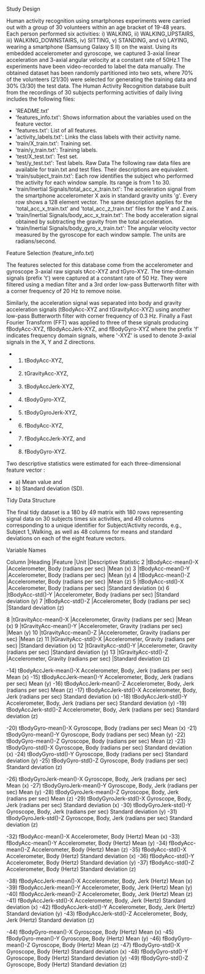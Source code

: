 Study Design

Human activity recognition using smartphones experiments were carried out with a group of 30 volunteers within an age bracket of 19-48 years. Each person performed six activities: i) WALKING, ii) WALKING_UPSTAIRS, iii) WALKING_DOWNSTAIRS, iv) SITTING, v) STANDING, and vi) LAYING, wearing a smartphone (Samsung Galaxy S II) on the waist. Using its embedded accelerometer and gyroscope, we captured 3-axial linear acceleration and 3-axial angular velocity at a constant rate of 50Hz.1
The experiments have been video-recorded to label the data manually. The obtained dataset has been randomly partitioned into two sets, where 70% of the volunteers (21/30) were selected for generating the training data and 30% (3/30) the test data. The Human Activity Recognition database built from the recordings of 30 subjects performing activities of daily living includes the following files:
- 'README.txt'
- 'features_info.txt': Shows information about the variables used on the feature vector.
- 'features.txt': List of all features.
- 'activity_labels.txt': Links the class labels with their activity name.
- 'train/X_train.txt': Training set.
- 'train/y_train.txt': Training labels.
- 'test/X_test.txt': Test set.
- 'test/y_test.txt': Test labels.
Raw Data
The following raw data files are available for train.txt and test files. Their descriptions are equivalent. 
- 'train/subject_train.txt': Each row identifies the subject who performed the activity for each window sample. Its range is from 1 to 30. 
- 'train/Inertial Signals/total_acc_x_train.txt': The acceleration signal from the smartphone accelerometer X axis in standard gravity units 'g'. Every row shows a 128 element vector. The same description applies for the 'total_acc_x_train.txt' and 'total_acc_z_train.txt' files for the Y and Z axis. 
- 'train/Inertial Signals/body_acc_x_train.txt': The body acceleration signal obtained by subtracting the gravity from the total acceleration. 
- 'train/Inertial Signals/body_gyro_x_train.txt': The angular velocity vector measured by the gyroscope for each window sample. The units are radians/second.
 
Feature Selection (feature_info.txt)

The features selected for this database come from the accelerometer and gyroscope 3-axial raw signals tAcc-XYZ and tGyro-XYZ. The time-domain signals (prefix 't') were captured at a constant rate of 50 Hz. They were filtered using a median filter and a 3rd order low-pass Butterworth filter with a corner frequency of 20 Hz to remove noise.  

Similarly, the acceleration signal was separated into body and gravity acceleration signals (tBodyAcc-XYZ and tGravityAcc-XYZ) using another low-pass Butterworth filter with corner frequency of 0.3 Hz. Finally a Fast Fourier Transform (FFT) was applied to three of these signals producing fBodyAcc-XYZ, fBodyAccJerk-XYZ, and fBodyGyro-XYZ  where the prefix  'f' indicates frequency domain signals, where '-XYZ' is used to denote 3-axial signals in the X, Y and Z directions.

- 1)	tBodyAcc-XYZ,
- 2)	tGravityAcc-XYZ,
- 3)	tBodyAccJerk-XYZ,
- 4)	tBodyGyro-XYZ,
- 5)	tBodyGyroJerk-XYZ,
- 6)	fBodyAcc-XYZ,
- 7)	fBodyAccJerk-XYZ, and
- 8)	fBodyGyro-XYZ.

Two descriptive statistics were estimated for each three-dimensional feature vector : 

- a)	Mean value and
- b)	Standard deviation (SD).

Tidy Data Structure

The final tidy dataset is a 180 by 49 matrix with 180 rows representing signal data on 30 subjects times six activities, and 49 columns corresponding to a unique identifier for Subject/Activity records, e.g., Subject 1_Walking, as well as 48 columns for means and standard deviations on each of the eight feature vectors.

Variable Names

Column	|Heading	|Feature	 	 	|Unit	|Descriptive Statistic
2	|tBodyAcc-mean()-X	|Accelerometer, Body	(radians per sec)	|Mean (x)
3	|tBodyAcc-mean()-Y	|Accelerometer, Body	(radians per sec)	|Mean (y)
4	|tBodyAcc-mean()-Z	|Accelerometer, Body	(radians per sec)	|Mean (z)
5	|tBodyAcc-std()-X	|Accelerometer, Body	(radians per sec)	|Standard deviation (x)
6	|tBodyAcc-std()-Y	|Accelerometer, Body	(radians per sec)	|Standard deviation (y)
7	|tBodyAcc-std()-Z	|Accelerometer, Body	(radians per sec)	|Standard deviation (z)
						
8	|tGravityAcc-mean()-X	|Accelerometer, Gravity	(radians per sec)	|Mean (x)
9	|tGravityAcc-mean()-Y	|Accelerometer, Gravity	(radians per sec)	|Mean (y)
10	|tGravityAcc-mean()-Z	|Accelerometer, Gravity	(radians per sec)	|Mean (z)
11	|tGravityAcc-std()-X	|Accelerometer, Gravity	(radians per sec)	|Standard deviation (x)
12	|tGravityAcc-std()-Y	|Accelerometer, Gravity	(radians per sec)	|Standard deviation (y)
13	|tGravityAcc-std()-Z	|Accelerometer, Gravity	(radians per sec)	|Standard deviation (z)
						
-14)	tBodyAccJerk-mean()-X	Accelerometer, Body, Jerk	(radians per sec)	Mean (x)
-15)	tBodyAccJerk-mean()-Y	Accelerometer, Body, Jerk	(radians per sec)	Mean (y)
-16)	tBodyAccJerk-mean()-Z	Accelerometer, Body, Jerk	(radians per sec)	Mean (z)
-17)	tBodyAccJerk-std()-X	Accelerometer, Body, Jerk	(radians per sec)	Standard deviation (x)
-18)	tBodyAccJerk-std()-Y	Accelerometer, Body, Jerk	(radians per sec)	Standard deviation (y)
-19)	tBodyAccJerk-std()-Z	Accelerometer, Body, Jerk	(radians per sec)	Standard deviation (z)
						
-20)	tBodyGyro-mean()-X	Gyroscope, Body		(radians per sec)	Mean (x)
-21)	tBodyGyro-mean()-Y	Gyroscope, Body		(radians per sec)	Mean (y)
-22)	tBodyGyro-mean()-Z	Gyroscope, Body		(radians per sec)	Mean (z)
-23)	tBodyGyro-std()-X	Gyroscope, Body		(radians per sec)	Standard deviation (x)
-24)	tBodyGyro-std()-Y	Gyroscope, Body		(radians per sec)	Standard deviation (y)
-25)	tBodyGyro-std()-Z	Gyroscope, Body		(radians per sec)	Standard deviation (z)
						
-26)	tBodyGyroJerk-mean()-X	Gyroscope, Body, Jerk	(radians per sec)	Mean (x)
-27)	tBodyGyroJerk-mean()-Y	Gyroscope, Body, Jerk	(radians per sec)	Mean (y)
-28)	tBodyGyroJerk-mean()-Z	Gyroscope, Body, Jerk	(radians per sec)	Mean (z)
-29)	tBodyGyroJerk-std()-X	Gyroscope, Body, Jerk	(radians per sec)	Standard deviation (x)
-30)	tBodyGyroJerk-std()-Y	Gyroscope, Body, Jerk	(radians per sec)	Standard deviation (y)
-31)	tBodyGyroJerk-std()-Z	Gyroscope, Body, Jerk	(radians per sec)	Standard deviation (z)

-32)	fBodyAcc-mean()-X	Accelerometer, Body	(Hertz)	Mean (x)
-33)	fBodyAcc-mean()-Y	Accelerometer, Body	(Hertz)	Mean (y)
-34)	fBodyAcc-mean()-Z	Accelerometer, Body	(Hertz)	Mean (z)
-35)	fBodyAcc-std()-X	Accelerometer, Body	(Hertz)	Standard deviation (x)
-36)	fBodyAcc-std()-Y	Accelerometer, Body	(Hertz)	Standard deviation (y)
-37)	fBodyAcc-std()-Z	Accelerometer, Body	(Hertz)	Standard deviation (z)
						
-38)	fBodyAccJerk-mean()-X	Accelerometer, Body, Jerk	(Hertz)	Mean (x)
-39)	fBodyAccJerk-mean()-Y	Accelerometer, Body, Jerk	(Hertz)	Mean (y)
-40)	fBodyAccJerk-mean()-Z	Accelerometer, Body, Jerk	(Hertz)	Mean (z)
-41)	fBodyAccJerk-std()-X	Accelerometer, Body, Jerk	(Hertz)	Standard deviation (x)
-42)	fBodyAccJerk-std()-Y	Accelerometer, Body, Jerk	(Hertz)	Standard deviation (y)
-43)	fBodyAccJerk-std()-Z	Accelerometer, Body, Jerk	(Hertz)	Standard deviation (z)
						
-44)	fBodyGyro-mean()-X	Gyroscope, Body		(Hertz)	Mean (x)
-45)	fBodyGyro-mean()-Y	Gyroscope, Body		(Hertz)	Mean (y)
-46)	fBodyGyro-mean()-Z	Gyroscope, Body		(Hertz)	Mean (z)
-47)	fBodyGyro-std()-X	Gyroscope, Body		(Hertz)	Standard deviation (x)
-48)	fBodyGyro-std()-Y	Gyroscope, Body		(Hertz)	Standard deviation (y)
-49)	fBodyGyro-std()-Z	Gyroscope, Body		(Hertz)	Standard deviation (z)





